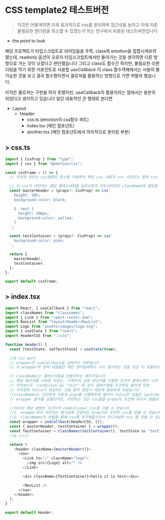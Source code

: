 # CSS template2 테스트버전

> 이것은 어떻게하면 더욱 효과적으로 css를 분리하며 접근성을 높이고
> 이에 따른 불필요한 랜더링을 최소할 수 있겠는가 하는 연구에서 비롯된 테스트버전입니다

- the point to look

해당 프로젝트가 타입스크립트로 되어있음을 주목, class와 emotion을 접합시켜보려 했는데,
readonly 옵션이 오로지 타입스크립트에서만 돌아가는 것을 생각하면 다른 방향으로 가는 것이 낫겠다고 판단했습니다
그리고 class도 함수긴 하지만, 불필요한 리랜더링을 막기 위한 키포인트로 사용할 _useCallback_ 이 class 함수객체에서는 사용이 불가능한 것을 보고 결국 함수형이면서 클로져를 활용하는 방향으로 가면 어떨까 했습니다.

아직은 클로져는 구현을 하지 못했지만, useCallback의 활용이라는 점에서는 충분히 되었다고 생각하고 있습니다
일단 대표적인 큰 형태로 본다면

- Layout
  - Header
    - css.ts (emotion의 css함수 파트)
    - index.tsx (메인 컴포넌트)
    - another.tsx (메인 컴포넌트에서 의미적으로 분리된 부분)

## > css.ts

```js
import { CssProp } from "type";
import { css } from "@emotion/css";

const cssFrame = () => {
  // 각각의 파트는 css탬플릿 함수를 이용하여 해당 css 내용과 <=> 리턴되는 임의 css 끼리 연결되는 고리를 만들어줍니다.

  // 이 css가 리턴하는 랜덤 클래스네임을 컴포넌트의 어트리뷰트인 className에 할당할 경우, 또다르게 기호화된 css 클래스가 만들어지며 최종적으로 할당됩니다.
  const masterHeader = (props?: CssProp) => css`
    height: 50%;
    background-color: black;

    & .test {
      height: 300px;
      background-color: yellow;
    }
  `;

  const testContainer = (props?: CssProp) => css`
    background-color: pink;
  `;

  return {
    masterHeader,
    testContainer,
  };
};

export default cssFrame;
```

## > index.tsx

```js
import React, { useCallback } from "react";
import classNames from "classnames";
import { Link } from "react-router-dom";
import NavList from "layout/Header/NavList";
import Logo from "assets/images/logo.svg";
import { useState } from "react";
import HeaderCSS from "./css";

function Header() {
  const [testState, setTestState] = useState(true);

  //@ css part
  // wrapper은 useCallback을 감싸주는 부분입니다
  // 이 wrapper의 안쪽 내용물은 매번 랜더링때마다 다시 평가되는 것을 조금 더 효율적으로 만들어보고자 useCallback으로 감싸주게 되었습니다

  // classNames는 클래스이름을 만들어주는 패키지입니다
  // 해당 패키지를 사용한 이유는, 리엑트의 삼항 연산자를 이용한 조건부 클래스명이 너무 지저분하게 길어져서 분리하고 싶었던 마음도 있고,
  // 무엇보다도 "condition && "test" 와 같이 클래스명을 조건부로 붙이게 되면
  // 지저분한 false가 생성되는 것을 원치 않았기 때문에 활용하게 되었습니다
  //classNames는 간단하게 저렇게 args를 나열해주면 알아서 falsy한 값들은 ignorea하고, 유효한 값을 남겨 띄어쓰기 기준으로 클래스이름을 만들어줍니다
  // wrapper 함수를 실행시키면, 리턴되는 것은 css들을 props의 조건에 따라서 탬플릿 안의 스트링값을 변경하는 함수들을 담은 객체를 리턴하고, 이 객체들을 구조분해하여 const로 할당하였습니다.

  //따라서 해당 방법은 두가지의 conditional css를 다룰 수 있습니다
  //1. wrapper에서 리턴되는 함수값에 전달되는 prop으로 조건부 css를 만들 수 있습니다
  //2. classNames의 방법을 통해 css를 추가해줌으로서 컨디셔널한 css 를 만들 수 있습니다.
  const wrapper = useCallback(HeaderCSS, []);
  const { masterHeader, testContainer } = wrapper();
  const TestContainer = classNames(testContainer(), testState && "test");
  //@ /////

  return (
    <header className={masterHeader()}>
      <nav>
        <Link to="/" className="logo">
          <img src={Logo} alt="" />
        </Link>

        <div className={TestContainer}>hello it is test</div>

        <NavList />
      </nav>
    </header>
  );
}

export default Header;
```
